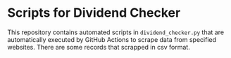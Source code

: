 # Scripts for Dividend Checker

This repository contains automated scripts in `dividend_checker.py` that are automatically executed by GitHub Actions to scrape data from specified websites. There are some records that scrapped in csv format.
